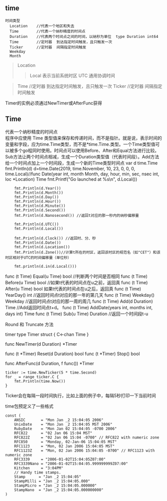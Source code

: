 ## time
```
时间类型
  Location    //代表一个地区和失去
  Time        //代表一个纳秒精度的时间点
  Duration    //代表两个时间点之间的时间，以纳秒为单位  type Duration int64
  Time        //定时器  到达指定时间触发，且只触发一次
  Ticker      //定时器  间隔指定时间触发
  Weekday
  Month
```

>Location
>>  Local   表示当前系统时区
>>  UTC     通用协调时间
  
>Time        //定时器  到达指定时间触发，且只触发一次
>Ticker      //定时器  间隔指定时间触发  
  
Timer的实例必须通过NewTimer或AfterFunc获得
  
  
  
## Time    
  代表一个纳秒精度的时间点  
  程序中应使用 Time 类型值来保存和传递时间，而不是指针。就是说，表示时间的变量和字段，应为time.Time类型，而不是*time.Time.类型。一个Time类型值可以被多个go程同时使用。时间点可以使用Before、After和Equal方法进行比较。Sub方法让两个时间点相减，生成一个Duration类型值（代表时间段）。Add方法给一个时间点加上一个时间段，生成一个新的Time类型时间点
        var d time.Time
        fmt.Println(d)
        d=time.Date(2019, time.November, 10, 23, 0, 0, 0, time.Local)//func Date(year int, month Month, day, hour, min, sec, nsec int, loc *Location) Time
        fmt.Printf("Go launched at %s\n", d.Local())

        fmt.Println(d.Year())
        fmt.Println(d.Month())
        fmt.Println(d.Day())
        fmt.Println(d.Hour())
        fmt.Println(d.Minute())
        fmt.Println(d.Second())
        fmt.Println(d.Nanosecond()) //返回t对应的那一秒内的纳秒偏移量

        fmt.Println(d.UTC())
        fmt.Println(d.Local())

        fmt.Println(d.Clock()) //返回时、分、秒
        fmt.Println(d.Date())
        fmt.Println(d.Location())
        fmt.Println(d.Zone())//计算t所在的时区，返回该时区的规范名（如"CET"）和该时区相对于UTC的时间偏移量（单位秒）

        fmt.println(d.in(d.Local()))
        
        
func (t Time) Equal(u Time) bool //判断两个时间是否相同
func (t Time) Before(u Time) bool //如果t代表的时间点在u之前，返回真
func (t Time) After(u Time) bool  如果t代表的时间点在u之后，返回真
func (t Time) YearDay() int //返回时间点t对应的那一年的第几天
func (t Time) Weekday() Weekday  //返回时间点t对应的那一周的周几
func (t Time) Add(d Duration) Time //Add返回时间点t+d。
func (t Time) AddDate(years int, months int, days int) Time
func (t Time) Sub(u Time) Duration  //返回一个时间段t-u


Round 和 Truncate 方法
        


timer
type Timer struct { C<-chan Time }

func NewTimer(d Duration) *Timer

func (t *Timer) Reset(d Duration) bool
func (t *Timer) Stop() bool

func AfterFunc(d Duration, f func()) *Timer



```golang
ticker := time.NewTicker(5 * time.Second)
for _ = range ticker.C {
    fmt.Println(time.Now())
}
```
Ticker会在每隔一段时间执行，比如上面的例子中，每隔5秒打印一下当前时间

time包预定义了一些格式
```
const (
    ANSIC       = "Mon Jan _2 15:04:05 2006"
    UnixDate    = "Mon Jan _2 15:04:05 MST 2006"
    RubyDate    = "Mon Jan 02 15:04:05 -0700 2006"
    RFC822      = "02 Jan 06 15:04 MST"
    RFC822Z     = "02 Jan 06 15:04 -0700" // RFC822 with numeric zone
    RFC850      = "Monday, 02-Jan-06 15:04:05 MST"
    RFC1123     = "Mon, 02 Jan 2006 15:04:05 MST"
    RFC1123Z    = "Mon, 02 Jan 2006 15:04:05 -0700" // RFC1123 with numeric zone
    RFC3339     = "2006-01-02T15:04:05Z07:00"
    RFC3339Nano = "2006-01-02T15:04:05.999999999Z07:00"
    Kitchen     = "3:04PM"
    // Handy time stamps.
    Stamp      = "Jan _2 15:04:05"
    StampMilli = "Jan _2 15:04:05.000"
    StampMicro = "Jan _2 15:04:05.000000"
    StampNano  = "Jan _2 15:04:05.000000000"
)
```
